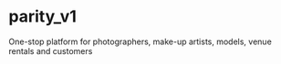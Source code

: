 # parity_v1
One-stop platform for photographers, make-up artists, models, venue rentals and customers
